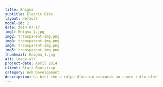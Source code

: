 ```yaml
---
title: Enigma
subtitle: Eletric Bike
layout: default
modal-id: 2
date: 2014-07-17
img1: Enigma_1.jpg
img2: transparent-img.png
img3: transparent-img.png
img4: transparent-img.png
img5: transparent-img.png
thumbnail: Enigma_1.jpg
alt: image-alt
project-date: April 2014
client: Start Bootstrap
category: Web Development
description: La bici che a colpo d’occhio nasconde un cuore tutto elettrico, </br>riuscendo a mantenere la sua linea pulita e leggera. </br> Nella ruota posteriore sono racchiusi 60 km di autonomia, </br> ti sembrerà di guidare la bici del futuro con un cruscotto interattivo </br> (creato dal tuo telefono connesso alla ruota da remoto)  Potrai gustarti il piacere di fare una passeggiata al mare o in citta senza fatica </br> e senza avere il look da nonna con la spesa!
---
```

             
